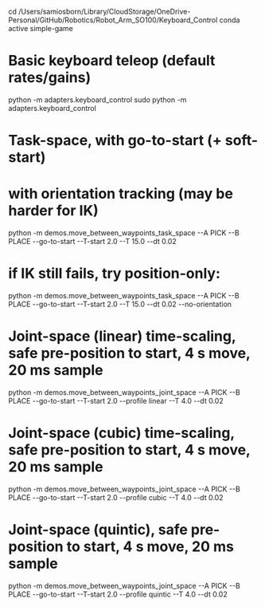cd /Users/samiosborn/Library/CloudStorage/OneDrive-Personal/GitHub/Robotics/Robot_Arm_SO100/Keyboard_Control
conda active simple-game

# Basic keyboard teleop (default rates/gains)
python -m adapters.keyboard_control
sudo python -m adapters.keyboard_control

# Task-space, with go-to-start (+ soft-start)
# with orientation tracking (may be harder for IK)
python -m demos.move_between_waypoints_task_space --A PICK --B PLACE --go-to-start --T-start 2.0 --T 15.0 --dt 0.02
# if IK still fails, try position-only:
python -m demos.move_between_waypoints_task_space --A PICK --B PLACE --go-to-start --T-start 2.0 --T 15.0 --dt 0.02 --no-orientation

# Joint-space (linear) time-scaling, safe pre-position to start, 4 s move, 20 ms sample
python -m demos.move_between_waypoints_joint_space --A PICK --B PLACE --go-to-start --T-start 2.0   --profile linear --T 4.0 --dt 0.02

# Joint-space (cubic) time-scaling, safe pre-position to start, 4 s move, 20 ms sample
python -m demos.move_between_waypoints_joint_space --A PICK --B PLACE --go-to-start --T-start 2.0   --profile cubic --T 4.0 --dt 0.02

# Joint-space (quintic), safe pre-position to start, 4 s move, 20 ms sample
python -m demos.move_between_waypoints_joint_space --A PICK --B PLACE --go-to-start --T-start 2.0   --profile quintic --T 4.0 --dt 0.02

